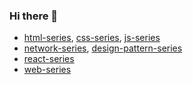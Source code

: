 ### Hi there 👋

- [html-series](https://github.com/FengShangWuQi/html-series), [css-series](https://github.com/FengShangWuQi/css-series), [js-series](https://github.com/FengShangWuQi/js-series)
- [network-series](https://github.com/FengShangWuQi/network-series), [design-pattern-series](https://github.com/FengShangWuQi/design-pattern-series)
- [react-series](https://github.com/FengShangWuQi/react-series)
- [web-series](https://github.com/FengShangWuQi/web-series)
